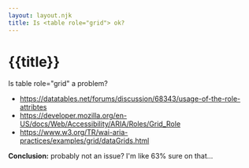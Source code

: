 ```yaml
---
layout: layout.njk
title: Is <table role="grid"> ok?
---
```


# {{title}}


Is table role="grid" a problem?

- <https://datatables.net/forums/discussion/68343/usage-of-the-role-attribtes>
- <https://developer.mozilla.org/en-US/docs/Web/Accessibility/ARIA/Roles/Grid_Role>
- <https://www.w3.org/TR/wai-aria-practices/examples/grid/dataGrids.html>
 
**Conclusion:** probably not an issue? I'm like 63% sure on that...

